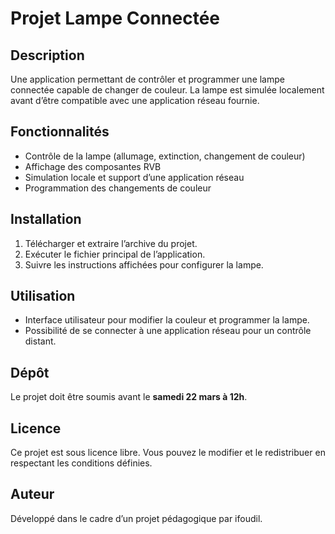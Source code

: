# Projet Lampe Connectée

## Description
Une application permettant de contrôler et programmer une lampe connectée capable de changer de couleur. La lampe est simulée localement avant d’être compatible avec une application réseau fournie.

## Fonctionnalités
- Contrôle de la lampe (allumage, extinction, changement de couleur)
- Affichage des composantes RVB
- Simulation locale et support d’une application réseau
- Programmation des changements de couleur

## Installation
1. Télécharger et extraire l’archive du projet.
2. Exécuter le fichier principal de l’application.
3. Suivre les instructions affichées pour configurer la lampe.

## Utilisation
- Interface utilisateur pour modifier la couleur et programmer la lampe.
- Possibilité de se connecter à une application réseau pour un contrôle distant.

## Dépôt
Le projet doit être soumis avant le **samedi 22 mars à 12h**.

## Licence
Ce projet est sous licence libre. Vous pouvez le modifier et le redistribuer en respectant les conditions définies.

## Auteur
Développé dans le cadre d’un projet pédagogique par ifoudil.

